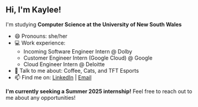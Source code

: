 ## Hi, I'm Kaylee!

I'm studying **Computer Science at the University of New South Wales**
- 😄 Pronouns: she/her
- 💻 Work experience:
  - Incoming Software Engineer Intern @ Dolby
  - Customer Engineer Intern (Google Cloud) @ Google
  - Cloud Engineer Intern @ Deloitte
- 💬 Talk to me about: Coffee, Cats, and TFT Esports
- 📫 Find me on: [LinkedIn](https://linkedin.com/in/kayleecragg) | [Email](mailto:kayleeanncragg@gmail.com)

**I'm currently seeking a Summer 2025 internship!** Feel free to reach out to me about any opportunities! 


<!--
📫 Visit my website that is severely outdated: https://kayleecragg.github.io/

**kayleecragg/kayleecragg** is a ✨ _special_ ✨ repository because its `README.md` (this file) appears on your GitHub profile.

Here are some ideas to get you started:

- 🔭 I’m currently working on ...
- 🌱 I’m currently learning ...
- 👯 I’m looking to collaborate on ...
- 🤔 I’m looking for help with ...
- 💬 Ask me about ...
- 📫 How to reach me: ...
- 😄 Pronouns: ...
- ⚡ Fun fact: ...
-->
